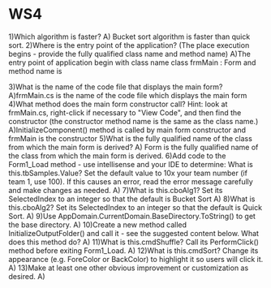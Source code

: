 # WS4
1)Which algorithm is faster?
A) Bucket sort algorithm is faster than quick sort.
2)Where is the entry point of the application? (The place execution begins - provide the fully qualified class name and method name)
A)The entry point of application begin with class name class frmMain : Form and method name is 

3)What is the name of the code file that displays the main form?
A)frmMain.cs is the name of the code file  which displays the main form
4)What method does the main form constructor call?  Hint: look at frmMain.cs, right-click if necessary to "View Code", and then find the constructor (the constructor method name is the same as the class name.)
A)InitializeComponent() method is called by  main form constructor and  frmMain is the constructor
5)What is the fully qualified name of the class from which the main form is derived? 
A) Form is the fully qualified name of the class from which the main form is derived.
6)Add code to the Form1_Load method - use intellisense and your IDE to determine: What is this.tbSamples.Value? Set the default value to 10x your team number (if team 1, use 100). If this causes an error, read the error message carefully and make changes as needed.
A)
7)What is this.cboAlg1?  Set its SelectedIndex to an integer so that the default is Bucket Sort
A)
8)What is this.cboAlg2? Set its SelectedIndex to an integer so that the default is Quick Sort.
A)
9)Use AppDomain.CurrentDomain.BaseDirectory.ToString() to get the base directory. 
A)
10)Create a new method called InitializeOutputFolder() and call it - see the suggested content below. What does this method do? 
A)
11)What is this.cmdShuffle?  Call its PerformClick() method before exiting Form1_Load.
A)
12)What is this.cmdSort?  Change its appearance (e.g. ForeColor or BackColor) to highlight it so users will click it. 
A)
13)Make at least one other obvious improvement or customization as desired.
A)